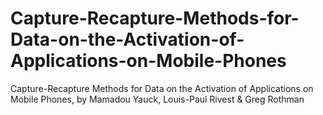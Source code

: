 # Capture-Recapture-Methods-for-Data-on-the-Activation-of-Applications-on-Mobile-Phones
Capture-Recapture Methods for Data on the Activation of Applications on Mobile Phones, by Mamadou Yauck, Louis-Paul Rivest &amp; Greg Rothman

